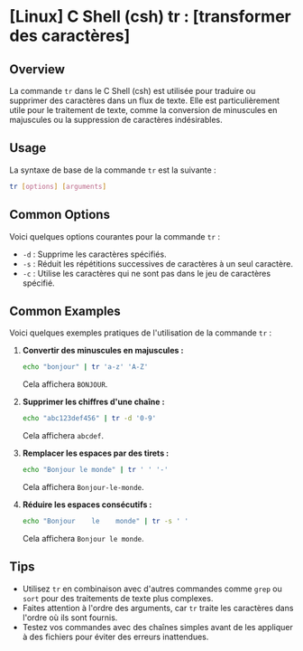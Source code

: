 # [Linux] C Shell (csh) tr : [transformer des caractères]

## Overview
La commande `tr` dans le C Shell (csh) est utilisée pour traduire ou supprimer des caractères dans un flux de texte. Elle est particulièrement utile pour le traitement de texte, comme la conversion de minuscules en majuscules ou la suppression de caractères indésirables.

## Usage
La syntaxe de base de la commande `tr` est la suivante :

```bash
tr [options] [arguments]
```

## Common Options
Voici quelques options courantes pour la commande `tr` :

- `-d` : Supprime les caractères spécifiés.
- `-s` : Réduit les répétitions successives de caractères à un seul caractère.
- `-c` : Utilise les caractères qui ne sont pas dans le jeu de caractères spécifié.

## Common Examples
Voici quelques exemples pratiques de l'utilisation de la commande `tr` :

1. **Convertir des minuscules en majuscules :**
   ```bash
   echo "bonjour" | tr 'a-z' 'A-Z'
   ```
   Cela affichera `BONJOUR`.

2. **Supprimer les chiffres d'une chaîne :**
   ```bash
   echo "abc123def456" | tr -d '0-9'
   ```
   Cela affichera `abcdef`.

3. **Remplacer les espaces par des tirets :**
   ```bash
   echo "Bonjour le monde" | tr ' ' '-'
   ```
   Cela affichera `Bonjour-le-monde`.

4. **Réduire les espaces consécutifs :**
   ```bash
   echo "Bonjour    le    monde" | tr -s ' '
   ```
   Cela affichera `Bonjour le monde`.

## Tips
- Utilisez `tr` en combinaison avec d'autres commandes comme `grep` ou `sort` pour des traitements de texte plus complexes.
- Faites attention à l'ordre des arguments, car `tr` traite les caractères dans l'ordre où ils sont fournis.
- Testez vos commandes avec des chaînes simples avant de les appliquer à des fichiers pour éviter des erreurs inattendues.